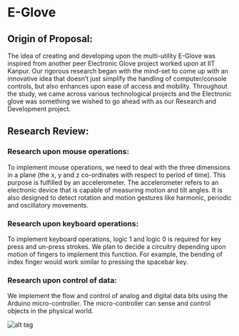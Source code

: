 # E-Glove

## Origin of Proposal:

The idea of creating and developing upon the multi-utility E-Glove was inspired from another peer Electronic Glove project worked upon at IIT Kanpur. Our rigorous research began with the mind-set to come up with an innovative idea that doesn’t just simplify the handling of computer/console controls, but also enhances upon ease of access and mobility. Throughout the study, we came across various technological projects and the Electronic glove was something we wished to go ahead with as our Research and Development project.

## Research Review:

### Research upon mouse operations: 

To implement mouse operations, we need to deal with the three dimensions in a plane (the x, y and z co-ordinates with respect to period of time). This purpose is fulfilled by an accelerometer. The accelerometer refers to an electronic device that is capable of measuring motion and tilt angles. It is also designed to detect rotation and motion gestures like harmonic, periodic and oscillatory movements. 

### Research upon keyboard operations: 

To implement keyboard operations, logic 1 and logic 0 is required for key press and un-press strokes. We plan to decide a circuitry depending upon motion of fingers to implement this function. For example, the bending of index finger would work similar to pressing the spacebar key.

### Research upon control of data: 

We implement the flow and control of analog and digital data bits using the Arduino micro-controller. The micro-controller can sense and control objects in the physical world.

![alt tag](https://raw.githubusercontent.com/username/projectname/branch/path/to/img.png)
